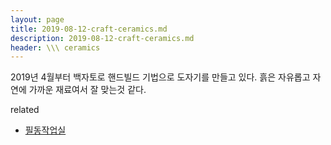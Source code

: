 ```yaml
---
layout: page
title: 2019-08-12-craft-ceramics.md
description: 2019-08-12-craft-ceramics.md
header: \\\ ceramics
---
```


2019년 4월부터 백자토로 핸드빌드 기법으로 도자기를 만들고 있다. 흙은 자유롭고 자연에 가까운 재료여서 잘 맞는것 같다.



related
* [필동작업실](https://www.instagram.com/pildong_pottery/)

